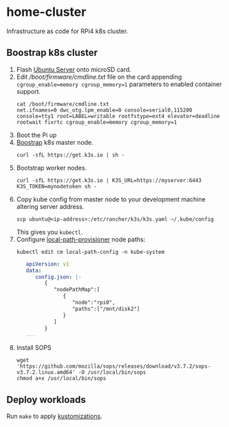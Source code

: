 # home-cluster
Infrastructure as code for RPi4 k8s cluster.

## Boostrap k8s cluster

1. Flash [Ubuntu Server](https://ubuntu.com/download/raspberry-pi) onto microSD card.
2. Edit _/boot/firmware/cmdline.txt_ file on the card appending `cgroup_enable=memory cgroup_memory=1` parameters to enabled container support.
    ```
    cat /boot/firmware/cmdline.txt 
    net.ifnames=0 dwc_otg.lpm_enable=0 console=serial0,115200 console=tty1 root=LABEL=writable rootfstype=ext4 elevator=deadline rootwait fixrtc cgroup_enable=memory cgroup_memory=1
    ```
3. Boot the Pi up
4. [Boostrap](https://rancher.com/docs/k3s/latest/en/quick-start/) k8s master node.
    ```
    curl -sfL https://get.k3s.io | sh -
    ```
5. Bootstrap worker nodes.
    ```
    curl -sfL https://get.k3s.io | K3S_URL=https://myserver:6443 K3S_TOKEN=mynodetoken sh -
    ```
6. Copy kube config from master node to your development machine altering server address.
    ```
    scp ubuntu@<ip-address>:/etc/rancher/k3s/k3s.yaml ~/.kube/config
    ```
   This gives you `kubectl`.
7. Configure [local-path-provisioner](https://github.com/rancher/local-path-provisioner) node paths:
   ```
   kubectl edit cm local-path-config -n kube-system
   ```
   ```yaml
      apiVersion: v1
      data:
         config.json: |-
            {
               "nodePathMap":[
                  {
                     "node":"rpi0",
                     "paths":["/mnt/disk2"]
                  }
               ]
            }
      ...
   ```
8. Install SOPS
   ```
   wget 'https://github.com/mozilla/sops/releases/download/v3.7.2/sops-v3.7.2.linux.amd64' -O /usr/local/bin/sops
   chmod a+x /usr/local/bin/sops
   ```
   

## Deploy workloads

Run `make` to apply [kustomizations](https://kubernetes.io/docs/tasks/manage-kubernetes-objects/kustomization/).